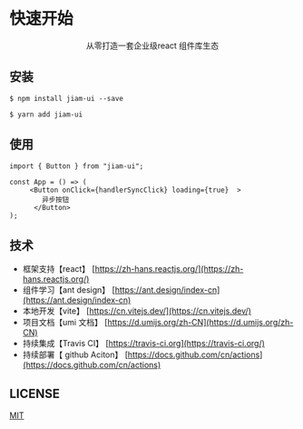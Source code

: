 <!--
 * @Author: Jiam
 * @Date: 2021-08-25
 * @LastEditors: Jiam
 * @Description:
-->

# 快速开始

<p align="center">从零打造一套企业级react 组件库生态</p>

## 安装

```jsx| pure
$ npm install jiam-ui --save

$ yarn add jiam-ui
```

## 使用

```jsx| pure
import { Button } from "jiam-ui";

const App = () => (
     <Button onClick={handlerSyncClick} loading={true}  >
        异步按钮
      </Button>
);
```

## 技术

- 框架支持【react】 [https://zh-hans.reactjs.org/](https://zh-hans.reactjs.org/)
- 组件学习【ant design】 [https://ant.design/index-cn](https://ant.design/index-cn)
- 本地开发【vite】 [https://cn.vitejs.dev/](https://cn.vitejs.dev/)
- 项目文档【umi 文档】 [https://d.umijs.org/zh-CN](https://d.umijs.org/zh-CN)
- 持续集成【Travis CI】 [https://travis-ci.org](https://travis-ci.org/)
- 持续部署【 github Aciton】 [https://docs.github.com/cn/actions](https://docs.github.com/cn/actions)

## LICENSE

[MIT](https://en.wikipedia.org/wiki/MIT_License)
